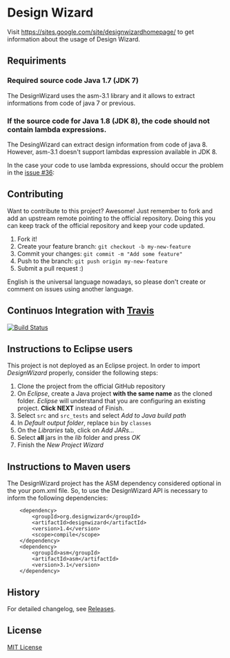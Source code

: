 # Design Wizard

Visit https://sites.google.com/site/designwizardhomepage/ to get information 
about the usage of Design Wizard.

## Requiriments

### Required source code Java 1.7 (JDK 7)

The DesignWizard uses the asm-3.1 library and it allows to extract informations from code of java 7 or previous.

### If the source code for Java 1.8 (JDK 8), the code should not contain lambda expressions.

The DesingWizard can extract design information from code of java 8. However, asm-3.1 doesn't support lambdas expression available in JDK 8.

In the case your code to use lambda expressions, should occur the problem in the [issue #36](https://github.com/joaoarthurbm/designwizard/issues/36): 

## Contributing

Want to contribute to this project? Awesome! Just remember to fork and add
an upstream remote pointing to the official repository. Doing this you can keep
track of the official repository and keep your code updated.

1. Fork it!
2. Create your feature branch: `git checkout -b my-new-feature`
3. Commit your changes: `git commit -m "Add some feature"`
4. Push to the branch: `git push origin my-new-feature`
5. Submit a pull request  :)

English is the universal language nowadays, so please don't create or comment on issues using another language.

## Continuos Integration with [Travis](https://travis-ci.org)

[![Build Status](https://travis-ci.org/joaoarthurbm/designwizard.svg)](https://travis-ci.org/joaoarthurbm/designwizard)

## Instructions to Eclipse users

This project is not deployed as an Eclipse project. In order to import
*DesignWizard* properly, consider the following steps:

1. Clone the project from the official GitHub repository
2. On *Eclipse*, create a Java project **with the same name** as the cloned
folder. *Eclipse* will understand that you are configuring an existing project.
**Click NEXT** instead of Finish.
3. Select `src` and `src_tests` and select *Add to Java build path*
4. In *Default output folder*, replace `bin` by `classes`
5. On the *Libraries* tab, click on *Add JARs...*
6. Select **all** jars in the *lib* folder and press *OK*
7. Finish the *New Project Wizard*

## Instructions to Maven users

The DesignWizard project has the ASM dependency considered optional in the your pom.xml file. So, to use the DesignWizard API is necessary to inform the following dependencies:

        <dependency>
            <groupId>org.designwizard</groupId>
            <artifactId>designwizard</artifactId>
            <version>1.4</version>
            <scope>compile</scope>
        </dependency>
        <dependency>
            <groupId>asm</groupId>
            <artifactId>asm</artifactId>
            <version>3.1</version>
        </dependency>


## History

For detailed changelog, see [Releases](https://github.com/joaoarthurbm/designwizard/releases).

## License

[MIT License](http://opensource.org/licenses/MIT)

